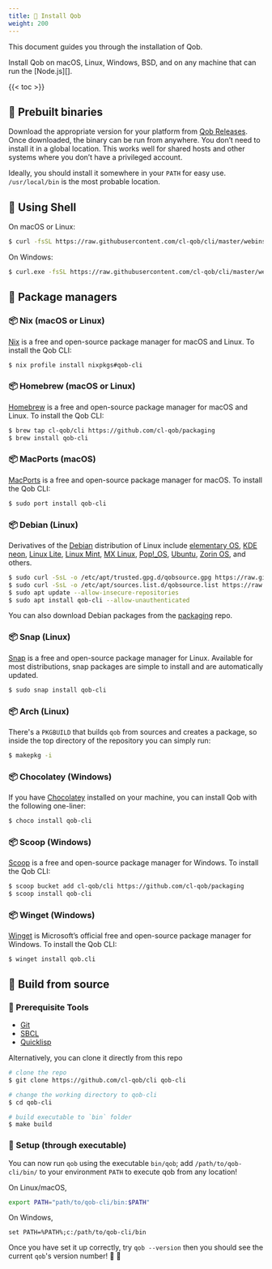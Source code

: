 ```yaml
---
title: 💾 Install Qob
weight: 200
---
```


This document guides you through the installation of Qob.

Install Qob on macOS, Linux, Windows, BSD, and on any machine that can run the [Node.js][].

{{< toc >}}

## 💾 Prebuilt binaries

Download the appropriate version for your platform from [Qob Releases](https://github.com/cl-qob/cli/releases).
Once downloaded, the binary can be run from anywhere. You don’t need to install
it in a global location. This works well for shared hosts and other systems
where you don’t have a privileged account.

Ideally, you should install it somewhere in your `PATH` for easy use. `/usr/local/bin`
is the most probable location.

## 💾 Using Shell

On macOS or Linux:

```sh
$ curl -fsSL https://raw.githubusercontent.com/cl-qob/cli/master/webinstall/install.sh | sh
```

On Windows:

```sh
$ curl.exe -fsSL https://raw.githubusercontent.com/cl-qob/cli/master/webinstall/install.bat | cmd /Q
```

## 💾 Package managers

### 📦 Nix (macOS or Linux)

[Nix][] is a free and open-source package manager for macOS and Linux.
To install the Qob CLI:

```sh
$ nix profile install nixpkgs#qob-cli
```

### 📦 Homebrew (macOS or Linux)

[Homebrew][] is a free and open-source package manager for macOS and Linux.
To install the Qob CLI:

```sh
$ brew tap cl-qob/cli https://github.com/cl-qob/packaging
$ brew install qob-cli
```

### 📦 MacPorts (macOS)

[MacPorts][] is a free and open-source package manager for macOS.
To install the Qob CLI:

```sh
$ sudo port install qob-cli
```

### 📦 Debian (Linux)

Derivatives of the [Debian][] distribution of Linux include [elementary OS][],
[KDE neon][], [Linux Lite][], [Linux Mint][], [MX Linux][], [Pop!_OS][],
[Ubuntu][], [Zorin OS][], and others.

```sh
$ sudo curl -SsL -o /etc/apt/trusted.gpg.d/qobsource.gpg https://raw.githubusercontent.com/cl-qob/packaging/master/debian/KEY.gpg
$ sudo curl -SsL -o /etc/apt/sources.list.d/qobsource.list https://raw.githubusercontent.com/cl-qob/packaging/master/debian/qobsource.list
$ sudo apt update --allow-insecure-repositories
$ sudo apt install qob-cli --allow-unauthenticated
```

You can also download Debian packages from the [packaging][packaging/debian] repo.

### 📦 Snap (Linux)

[Snap][] is a free and open-source package manager for Linux.
Available for most distributions, snap packages are simple to install and are
automatically updated.

```sh
$ sudo snap install qob-cli
```

### 📦 Arch (Linux)

There's a `PKGBUILD` that builds `qob` from sources and creates a package, so
inside the top directory of the repository you can simply run:

```sh
$ makepkg -i
```

### 📦 Chocolatey (Windows)

If you have [Chocolatey][] installed on your machine, you can
install Qob with the following one-liner:

```sh
$ choco install qob-cli
```

### 📦 Scoop (Windows)

[Scoop][] is a free and open-source package manager for Windows.
To install the Qob CLI:

```sh
$ scoop bucket add cl-qob/cli https://github.com/cl-qob/packaging
$ scoop install qob-cli
```

### 📦 Winget (Windows)

[Winget][] is Microsoft’s official free and open-source package manager for Windows.
To install the Qob CLI:

```
$ winget install qob.cli
```

## 💾 Build from source

### 🚩 Prerequisite Tools

- [Git][]
- [SBCL][]
- [Quicklisp][]

Alternatively, you can clone it directly from this repo

```sh
# clone the repo
$ git clone https://github.com/cl-qob/cli qob-cli

# change the working directory to qob-cli
$ cd qob-cli

# build executable to `bin` folder
$ make build
```

### 🏡 Setup (through executable)

You can now run `qob` using the executable `bin/qob`; add `/path/to/qob-cli/bin/`
to your environment `PATH` to execute qob from any location!

On Linux/macOS,

```sh
export PATH="path/to/qob-cli/bin:$PATH"
```

On Windows,

```batch
set PATH=%PATH%;c:/path/to/qob-cli/bin
```

Once you have set it up correctly, try `qob --version` then you should see
the current `qob`'s version number! 🎉 🎊


<!-- Links -->

[packaging/debian]: https://github.com/cl-qob/packaging/tree/master/debian

[Nix]: https://nixos.org/
[Homebrew]: https://brew.sh/
[MacPorts]: https://www.macports.org/
[Snap]: https://snapcraft.io/
[Chocolatey]: https://chocolatey.org/
[Scoop]: https://scoop.sh/
[Winget]: https://learn.microsoft.com/en-us/windows/package-manager/

[Git]: https://git-scm.com/
[SBCL]: https://www.sbcl.org/
[Quicklisp]: https://www.quicklisp.org/beta/

[Debian]: https://www.debian.org/
[elementary OS]: https://elementary.io/
[KDE neon]: https://neon.kde.org/
[Linux Lite]: https://www.linuxliteos.com/
[Linux Mint]: https://linuxmint.com/
[MX Linux]: https://mxlinux.org/
[Pop!_OS]: https://pop.system76.com/
[Ubuntu]: https://ubuntu.com/
[Zorin OS]: https://zorin.com/os/
